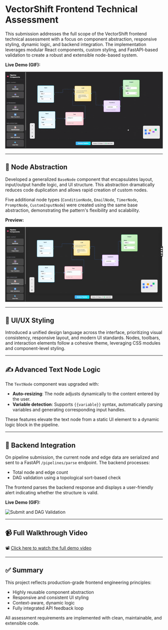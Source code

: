 # VectorShift Frontend Technical Assessment

This submission addresses the full scope of the VectorShift frontend technical assessment with a focus on component abstraction, responsive styling, dynamic logic, and backend integration. The implementation leverages modular React components, custom styling, and FastAPI-based validation to create a robust and extensible node-based system.

**Live Demo (GIF):**

![Text Node Resize and Variable Detection](./22.06.2025_21.54.15_REC-ezgif.com-video-to-gif-converter.gif)


---

## 🧩 Node Abstraction

Developed a generalized `BaseNode` component that encapsulates layout, input/output handle logic, and UI structure. This abstraction dramatically reduces code duplication and allows rapid creation of custom nodes.

Five additional node types (`ConditionNode`, `EmailNode`, `TimerNode`, `PromptNode`, `CustomInputNode`) were created using the same base abstraction, demonstrating the pattern's flexibility and scalability.

**Preview:**

![Base Node Structure](./22.06.2025_21.41.56_REC.png)

---

## 🎨 UI/UX Styling

Introduced a unified design language across the interface, prioritizing visual consistency, responsive layout, and modern UI standards. Nodes, toolbars, and interaction elements follow a cohesive theme, leveraging CSS modules and component-level styling.


---

## ✍️ Advanced Text Node Logic

The `TextNode` component was upgraded with:

- **Auto-resizing**: The node adjusts dynamically to the content entered by the user.
- **Variable detection**: Supports `{{variable}}` syntax, automatically parsing variables and generating corresponding input handles.

These features elevate the text node from a static UI element to a dynamic logic block in the pipeline.


---

## 🔗 Backend Integration

On pipeline submission, the current node and edge data are serialized and sent to a FastAPI `/pipelines/parse` endpoint. The backend processes:

- Total node and edge count
- DAG validation using a topological sort-based check

The frontend parses the backend response and displays a user-friendly alert indicating whether the structure is valid.

**Live Demo (GIF):**

![Submit and DAG Validation](./gifs/backend-integration.gif)

---

## 📹 Full Walkthrough Video

📽️ [Click here to watch the full demo video](https://your-demo-video-link.com)

---

## ✅ Summary

This project reflects production-grade frontend engineering principles:
- Highly reusable component abstraction
- Responsive and consistent UI styling
- Context-aware, dynamic logic
- Fully integrated API feedback loop

All assessment requirements are implemented with clean, maintainable, and extensible code.

